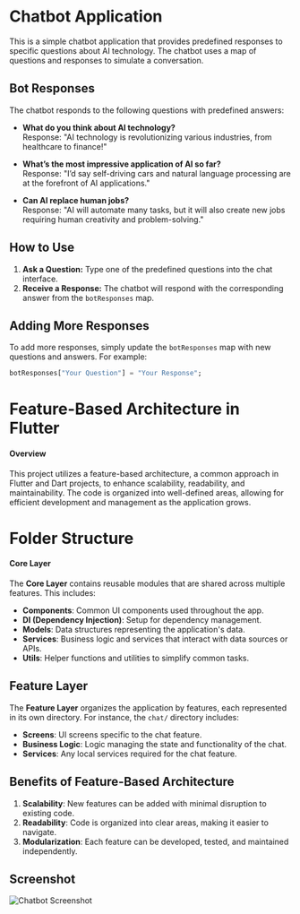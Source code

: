 # Chatbot Application

This is a simple chatbot application that provides predefined responses to specific questions about AI technology. The chatbot uses a map of questions and responses to simulate a conversation.

## Bot Responses

The chatbot responds to the following questions with predefined answers:

- **What do you think about AI technology?**  
  Response: "AI technology is revolutionizing various industries, from healthcare to finance!"

- **What’s the most impressive application of AI so far?**  
  Response: "I’d say self-driving cars and natural language processing are at the forefront of AI applications."

- **Can AI replace human jobs?**  
  Response: "AI will automate many tasks, but it will also create new jobs requiring human creativity and problem-solving."

## How to Use

1. **Ask a Question:** Type one of the predefined questions into the chat interface.
2. **Receive a Response:** The chatbot will respond with the corresponding answer from the `botResponses` map.

## Adding More Responses

To add more responses, simply update the `botResponses` map with new questions and answers. For example:

```dart
botResponses["Your Question"] = "Your Response";
```


# Feature-Based Architecture in Flutter
#### Overview

This project utilizes a feature-based architecture, a common approach in Flutter and Dart projects, to enhance scalability, readability, and maintainability. The code is organized into well-defined areas, allowing for efficient development and management as the application grows.

# Folder Structure
#### Core Layer

The **Core Layer** contains reusable modules that are shared across multiple features. This includes:

- **Components**: Common UI components used throughout the app.
- **DI (Dependency Injection)**: Setup for dependency management.
- **Models**: Data structures representing the application's data.
- **Services**: Business logic and services that interact with data sources or APIs.
- **Utils**: Helper functions and utilities to simplify common tasks.

## Feature Layer

The **Feature Layer** organizes the application by features, each represented in its own directory. For instance, the `chat/` directory includes:

- **Screens**: UI screens specific to the chat feature.
- **Business Logic**: Logic managing the state and functionality of the chat.
- **Services**: Any local services required for the chat feature.

## Benefits of Feature-Based Architecture

1. **Scalability**: New features can be added with minimal disruption to existing code.
2. **Readability**: Code is organized into clear areas, making it easier to navigate.
3. **Modularization**: Each feature can be developed, tested, and maintained independently.


## Screenshot

![Chatbot Screenshot](s.png)